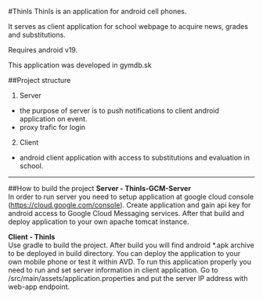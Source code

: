 #ThinIs
ThinIs is an application for android cell phones.

It serves as client application for school webpage to acquire news, grades and substitutions.

Requires android v19.

This application was developed in gymdb.sk

##Project structure

1. Server
  * the purpose of server is to push notifications to client android application on event.
  * proxy trafic for login
2. Client
  * android client application with access to substitutions and evaluation in school.

------
##How to build the project
<b>Server - ThinIs-GCM-Server</b><br />
In order to run server you need to setup application at google cloud console (https://cloud.google.com/console). Create application and gain api key for android access to Google Cloud Messaging services. After that build and deploy application to your own apache tomcat instance.

<b>Client - ThinIs</b><br />
Use gradle to build the project. After build you will find android *.apk archive to be deployed in build directory. You can deploy the application to your own mobile phone or test it within AVD.
To run this application properly you need to run and set server information in client application. Go to /src/main/assets/application.properties and put the server IP address with web-app endpoint.

